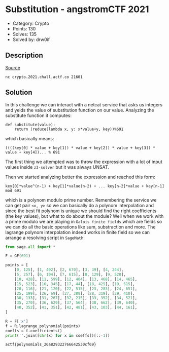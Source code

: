 # Substitution - angstromCTF 2021

- Category: Crypto
- Points: 130
- Solves: 135
- Solved by: drw0if

## Description
[Source](dist/chall.py)

`nc crypto.2021.chall.actf.co 21601`

## Solution

In this challenge we can interact with a netcat service that asks us integers and yelds the value of substitution function on our value. Analyzing the substitute function it computes:
```
def substitute(value):
    return (reduce(lambda x, y: x*value+y, key))%691
```

which basically means:
```
((((key[0] * value + key[1]) * value + key[2]) * value + key[3]) * value + key[4])... % 691
```

The first thing we attempted was to throw the expression with a lot of input values inside `z3-solver` but it was always UNSAT.

Then we started analyzing better the expression and reached this form:
```
key[0]*value^(n-1) + key[1]*value(n-2) + ... key[n-2]*value + key[n-1] mod 691
```

which is a polynom modulo prime number. Remembering the service we can get pair `<x, y>` so we can basically do a polynom interpolation and since the best fit polynom is unique we should find the right coefficients (the key values), but what to do about the module? Well when we work with a prime modulo we are playing in `Galois finite fields` which are fields so we can do all the basic operations like sum, substraction and more. The lagrange polynom interpolation indeed works in finite field so we can arrange a resolving script in `SageMath`:

```python
from sage.all import *

F = GF(691)

points = [
    [0, 125], [1, 492], [2, 670], [3, 39], [4, 244],
    [5, 257], [6, 104], [7, 615], [8, 129], [9, 520],
    [10, 428], [11, 599], [12, 404], [13, 468], [14, 465],
    [15, 523], [16, 345], [17, 44], [18, 425], [19, 515],
    [20, 116], [21, 120], [22, 515], [23, 283], [24, 651],
    [25, 199], [26, 69], [27, 388], [28, 319], [29, 410],
    [30, 133], [31, 267], [32, 215], [33, 352], [34, 521],
    [35, 270], [36, 629], [37, 564], [38, 662], [39, 640],
    [40, 352], [41, 351], [42, 481], [43, 103], [44, 161],
]

R = F['x']
f = R.lagrange_polynomial(points)
coeffs = f.coefficients()
print(''.join([chr(x) for x in coeffs])[::-1])
```

```
actf{polynomials_20a829322766642530cf69}
```